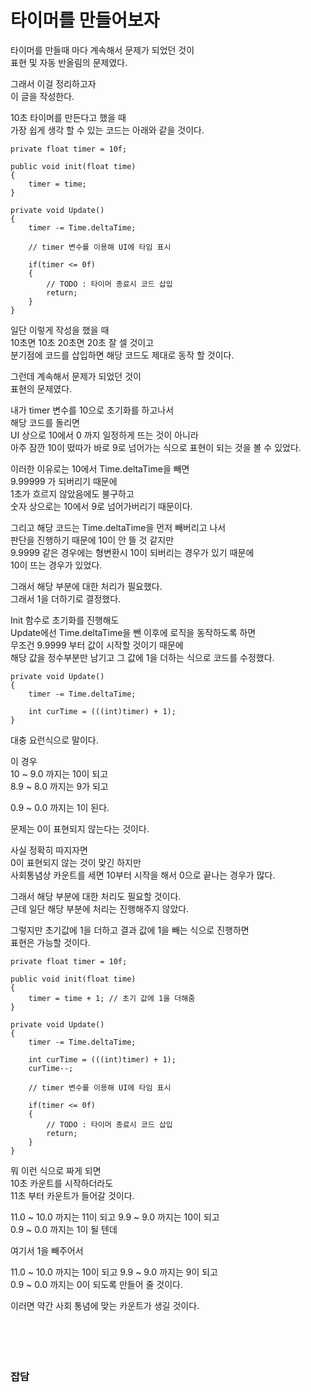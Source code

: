 # 타이머를 만들어보자  

타이머를 만들때 마다 계속해서 문제가 되었던 것이  
표현 및 자동 반올림의 문제였다.  

그래서 이걸 정리하고자  
이 글을 작성한다.  

10초 타이머를 만든다고 했을 때  
가장 쉽게 생각 할 수 있는 코드는 아래와 같을 것이다.  

```
private float timer = 10f;

public void init(float time)
{
    timer = time;
}

private void Update()
{
    timer -= Time.deltaTime;

    // timer 변수를 이용해 UI에 타임 표시

    if(timer <= 0f)
    {
        // TODO : 타이머 종료시 코드 삽입
        return;
    }
}
```

일단 이렇게 작성을 했을 때  
10초면 10초 20초면 20초 잘 셀 것이고  
분기점에 코드를 삽입하면 해당 코드도 제대로 동작 할 것이다.  

그런데 계속해서 문제가 되었던 것이  
표현의 문제였다.  

내가 timer 변수를 10으로 초기화를 하고나서  
해당 코드를 돌리면  
UI 상으로 10에서 0 까지 일정하게 뜨는 것이 아니라  
아주 잠깐 10이 떴따가 바로 9로 넘어가는 식으로 표현이 되는 것을 볼 수 있었다.  

이러한 이유로는 10에서 Time.deltaTime을 빼면  
9.99999 가 되버리기 때문에  
1초가 흐르지 않았음에도 불구하고  
숫자 상으로는 10에서 9로 넘어가버리기 때문이다.  

그리고 해당 코드는 Time.deltaTime을 먼저 빼버리고 나서  
판단을 진행하기 때문에 10이 안 뜰 것 같지만  
9.9999 같은 경우에는 형변환시 10이 되버리는 경우가 있기 때문에  
10이 뜨는 경우가 있었다.  

그래서 해당 부분에 대한 처리가 필요했다.  
그래서 1을 더하기로 결정했다.  

Init 함수로 초기화를 진행해도  
Update에선 Time.deltaTime을 뺀 이후에 로직을 동작하도록 하면  
무조건 9.9999 부터 값이 시작할 것이기 때문에  
해당 값을 정수부분만 남기고 그 값에 1을 더하는 식으로 코드를 수정했다.  

```
private void Update()
{
    timer -= Time.deltaTime;

    int curTime = (((int)timer) + 1);
}
```

대충 요런식으로 말이다.  

이 경우  
10 ~ 9.0 까지는 10이 되고  
8.9 ~ 8.0 까지는 9가 되고  

0.9 ~ 0.0 까지는 1이 된다.  

문제는 0이 표현되지 않는다는 것이다.  

사실 정확히 따지자면  
0이 표현되지 않는 것이 맞긴 하지만  
사회통념상 카운트를 세면 10부터 시작을 해서 0으로 끝나는 경우가 많다.  

그래서 해당 부분에 대한 처리도 필요할 것이다.  
근데 일단 해당 부분에 처리는 진행해주지 않았다.  

그렇지만 초기값에 1을 더하고 결과 값에 1을 빼는 식으로 진행하면  
표현은 가능할 것이다.  

```
private float timer = 10f;

public void init(float time)
{
    timer = time + 1; // 초기 값에 1을 더해줌
}

private void Update()
{
    timer -= Time.deltaTime;

    int curTime = (((int)timer) + 1);
    curTime--;

    // timer 변수를 이용해 UI에 타임 표시

    if(timer <= 0f)
    {
        // TODO : 타이머 종료시 코드 삽입
        return;
    }
}
```

뭐 이런 식으로 짜게 되면  
10초 카운트를 시작하더라도  
11초 부터 카운트가 들어갈 것이다.  

11.0 ~ 10.0 까지는 11이 되고
9.9 ~ 9.0 까지는 10이 되고  
0.9 ~ 0.0 까지는 1이 될 텐데  

여기서 1을 빼주어서  

11.0 ~ 10.0 까지는 10이 되고
9.9 ~ 9.0 까지는 9이 되고  
0.9 ~ 0.0 까지는 0이 되도록 만들어 줄 것이다.  

이러면 약간 사회 통념에 맞는 카운트가 생길 것이다. 
</br>
</br>
</br>
</br>
</br>

### 잡담
```

```